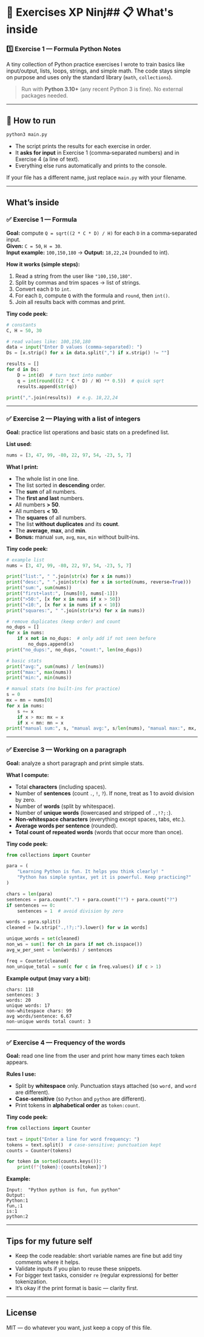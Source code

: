 # 🥇 Exercises XP Ninj## 📋 What's inside

### 1️⃣ Exercise 1 — Formula Python Notes

A tiny collection of Python practice exercises I wrote to train basics like input/output, lists, loops, strings, and simple math. The code stays simple on purpose and uses only the standard library (`math`, `collections`).

> Run with **Python 3.10+** (any recent Python 3 is fine). No external packages needed.

---

## 🚀 How to run

```bash
python3 main.py
```

- The script prints the results for each exercise in order.
- It **asks for input** in Exercise 1 (comma‑separated numbers) and in Exercise 4 (a line of text).
- Everything else runs automatically and prints to the console.

If your file has a different name, just replace `main.py` with your filename.

---

## What’s inside

### ✅ Exercise 1 — Formula
**Goal:** compute `Q = sqrt((2 * C * D) / H)` for each `D` in a comma‑separated input.  
**Given:** `C = 50`, `H = 30`.  
**Input example:** `100,150,180` → **Output:** `18,22,24` (rounded to int).

**How it works (simple steps):**
1. Read a string from the user like `"100,150,180"`.
2. Split by commas and trim spaces → list of strings.
3. Convert each `D` to `int`.
4. For each `D`, compute `Q` with the formula and `round`, then `int()`.
5. Join all results back with commas and print.

**Tiny code peek:**

```python
# constants
C, H = 50, 30

# read values like: 100,150,180
data = input("Enter D values (comma-separated): ")
Ds = [x.strip() for x in data.split(",") if x.strip() != ""]

results = []
for d in Ds:
    D = int(d)  # turn text into number
    q = int(round(((2 * C * D) / H) ** 0.5))  # quick sqrt
    results.append(str(q))

print(",".join(results))  # e.g. 18,22,24
```

---

### ✅ Exercise 2 — Playing with a list of integers
**Goal:** practice list operations and basic stats on a predefined list.

**List used:**  
```python
nums = [3, 47, 99, -80, 22, 97, 54, -23, 5, 7]
```

**What I print:**
- The whole list in one line.
- The list sorted in **descending** order.
- The **sum** of all numbers.
- The **first and last** numbers.
- All numbers **> 50**.
- All numbers **< 10**.
- The **squares** of all numbers.
- The list **without duplicates** and its **count**.
- The **average**, **max**, and **min**.
- **Bonus:** manual `sum`, `avg`, `max`, `min` without built‑ins.

**Tiny code peek:**

```python
# example list
nums = [3, 47, 99, -80, 22, 97, 54, -23, 5, 7]

print("list:", " ".join(str(x) for x in nums))
print("desc:", " ".join(str(x) for x in sorted(nums, reverse=True)))
print("sum:", sum(nums))
print("first+last:", [nums[0], nums[-1]])
print(">50:", [x for x in nums if x > 50])
print("<10:", [x for x in nums if x < 10])
print("squares:", " ".join(str(x*x) for x in nums))

# remove duplicates (keep order) and count
no_dups = []
for x in nums:
    if x not in no_dups:  # only add if not seen before
        no_dups.append(x)
print("no_dups:", no_dups, "count:", len(no_dups))

# basic stats
print("avg:", sum(nums) / len(nums))
print("max:", max(nums))
print("min:", min(nums))

# manual stats (no built-ins for practice)
s = 0
mx = mn = nums[0]
for x in nums:
    s += x
    if x > mx: mx = x
    if x < mn: mn = x
print("manual sum:", s, "manual avg:", s/len(nums), "manual max:", mx, "manual min:", mn)
```

---

### ✅ Exercise 3 — Working on a paragraph
**Goal:** analyze a short paragraph and print simple stats.

**What I compute:**
- Total **characters** (including spaces).
- Number of **sentences** (count `.`, `!`, `?`). If none, treat as 1 to avoid division by zero.
- Number of **words** (split by whitespace).
- Number of **unique words** (lowercased and stripped of `.,!?;:`).
- **Non‑whitespace characters** (everything except spaces, tabs, etc.).
- **Average words per sentence** (rounded).
- **Total count of repeated words** (words that occur more than once).

**Tiny code peek:**

```python
from collections import Counter

para = (
    "Learning Python is fun. It helps you think clearly! "
    "Python has simple syntax, yet it is powerful. Keep practicing?"
)

chars = len(para)
sentences = para.count(".") + para.count("!") + para.count("?")
if sentences == 0:
    sentences = 1  # avoid division by zero

words = para.split()
cleaned = [w.strip(".,!?;:").lower() for w in words]

unique_words = set(cleaned)
non_ws = sum(1 for ch in para if not ch.isspace())
avg_w_per_sent = len(words) / sentences

freq = Counter(cleaned)
non_unique_total = sum(c for c in freq.values() if c > 1)
```

**Example output (may vary a bit):**
```
chars: 118
sentences: 3
words: 20
unique words: 17
non-whitespace chars: 99
avg words/sentence: 6.67
non-unique words total count: 3
```

---

### ✅ Exercise 4 — Frequency of the words
**Goal:** read one line from the user and print how many times each token appears.

**Rules I use:**
- Split by **whitespace** only. Punctuation stays attached (so `word,` and `word` are different).
- **Case‑sensitive** (so `Python` and `python` are different).
- Print tokens in **alphabetical order** as `token:count`.

**Tiny code peek:**

```python
from collections import Counter

text = input("Enter a line for word frequency: ")
tokens = text.split()  # case-sensitive; punctuation kept
counts = Counter(tokens)

for token in sorted(counts.keys()):
    print(f"{token}:{counts[token]}")
```

**Example:**
```
Input:  "Python python is fun, fun python"
Output:
Python:1
fun,:1
is:1
python:2
```

---

## Tips for my future self

- Keep the code readable: short variable names are fine but add tiny comments where it helps.
- Validate inputs if you plan to reuse these snippets.
- For bigger text tasks, consider `re` (regular expressions) for better tokenization.
- It’s okay if the print format is basic — clarity first.

---

## License
MIT — do whatever you want, just keep a copy of this file.
